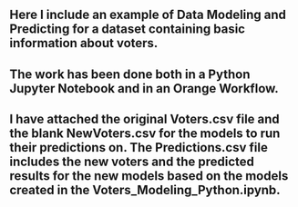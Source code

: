 ## Here I include an example of Data Modeling and Predicting for a dataset containing basic information about voters.

## The work has been done both in a Python Jupyter Notebook and in an Orange Workflow.

## I have attached the original Voters.csv file and the blank NewVoters.csv for the models to run their predictions on. The Predictions.csv file includes the new voters and the predicted results for the new models based on the models created in the Voters_Modeling_Python.ipynb.
